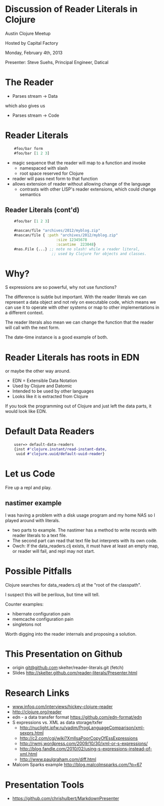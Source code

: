 Discussion of Reader Literals in Clojure
=========================

Austin Clojure Meetup

Hosted by Capital Factory

Monday, February 4th, 2013

Presenter: Steve Suehs, Principal Engineer, Datical  


The Reader
========
* Parses stream -> Data

which also gives us

* Parses stream -> Code


Reader Literals
==========

```clojure
    #foo/bar form
    #foo/bar [1 2 3]
```

* magic sequence that the reader will map to a function and invoke
  * namespaced with slash
  * root space reserved for Clojure
* reader will pass next form to that function
* allows extension of reader without allowing change of the language
   * contrasts with other LISP's reader extensions, which could change semantics



Reader Literals (cont'd)
--------------------

```clojure
    #foo/bar [1 2 3]
    
    #nascan/file "archives/2012/myblog.zip"
    #nascan/file { :path "archives/2012/myblog.zip" 
                       :size 12345678
                       :scantime  223048}
    #nas.File {...} ;; note no slash! while a reader literal, 
                     ;; used by Clojure for objects and classes.
```



Why?
====
S expressions are so powerful, why not use functions?

The difference is subtle but important.  With the reader literals we can
represent a data object and not rely on executable code, which means
we can use it to operate with other systems or map to other
implementations in a different context. 

The reader literals also mean we can change the function that the
reader will call with the next form.

The date-time instance is a good example of both.


Reader Literals has roots in EDN
======================
or maybe the other way around.

* EDN = Extensible Data Notation
* Used by Clojure and Datomic
* Intended to be used by other languages
* Looks like it is extracted from Clojure

If you took the programming out of Clojure and just left the data
parts, it would look like EDN.


Default Data Readers
===============
```clojure
    user=> default-data-readers
    {inst #'clojure.instant/read-instant-date, 
	 uuid #'clojure.uuid/default-uuid-reader}
```


Let us Code
=========

Fire up a repl and play.


nastimer example
---------------
I was having a problem with a disk usage program and my home NAS
so I played around with literals.

* two parts to example.  The nastimer has a method to write records
  with reader literals to a text file.
*  The second part can read that text file but interprets with its own
   code.
* Owch: If the data_readers.clj exists, it must have at least an empty map,
  or reader will fail, and repl may not start.


Possible Pitfalls
===========

Clojure searches for data_readers.clj at the "root of the classpath".

I suspect this will be perilous, but time will tell.

Counter examples:

* hibernate configuration pain
* memcache configuration pain
* singletons not 

Worth digging into the reader internals and proposing a solution.

This Presentation on Github
===================

*  origin	git@github.com:skelter/reader-literals.git (fetch)
*  Slides http://skelter.github.com/reader-literals/Presenter.html



Research Links
==========

* www.infoq.com/interviews/hickey-clojure-reader
* http://clojure.org/reader
* edn - a data transfer format https://github.com/edn-format/edn
* S expressions vs. XML as data storage/txfer
   * http://nuclight.ipfw.ru/vadim/ProgLanguageComparison/xml-sexprs.html
   * http://c2.com/cgi/wiki?XmlIsaPoorCopyOfEssExpressions
   * http://rwmj.wordpress.com/2009/10/30/xml-or-s-expressions/
   * http://blog.fandle.com/2010/02/using-s-expressions-instead-of-xml.html
   * http://www.paulgraham.com/diff.html
* Malcom Sparks example
   http://blog.malcolmsparks.com/?p=67



Presentation Tools
=============
* https://github.com/chrishulbert/MarkdownPresenter

